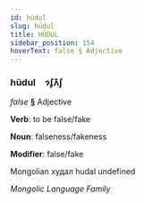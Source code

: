 ```yaml
---
id: hüdul
slug: hüdul
title: HÜDUL
sidebar_position: 154
hoverText: false § Adjective
---
```


### hüdul&emsp;<span kind="abugida">ɂʄʌ͊ʃ</span>

*false* **§** Adjective

**Verb**: to be false/fake

**Noun**: falseness/fakeness

**Modifier**: false/fake

Mongolian худал hudal undefined

*Mongolic Language Family*